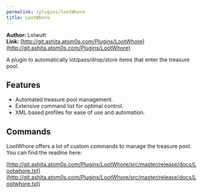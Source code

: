 ```yaml
---
permalink: /plugins/lootWhore
title: LootWhore
---
```


**Author:** Lolwutt<br/>
**Link:** [http://git.ashita.atom0s.com/Plugins/LootWhore](http://git.ashita.atom0s.com/Plugins/LootWhore)

A plugin to automatically lot/pass/drop/store items that enter the treasure pool.

## Features

  * Automated treasure pool management.
  * Extensive command list for optimal control.
  * XML based profiles for ease of use and automation.

## Commands

LootWhore offers a lot of custom commands to manage the treasure pool. You can find the readme here:

[http://git.ashita.atom0s.com/Plugins/LootWhore/src/master/release/docs/Lootwhore.txt](http://git.ashita.atom0s.com/Plugins/LootWhore/src/master/release/docs/Lootwhore.txt)